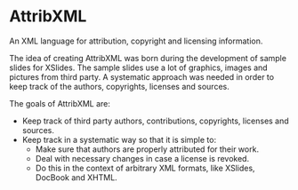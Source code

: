 AttribXML
=========

An XML language for attribution, copyright and licensing information.

The idea of creating AttribXML was born during the development of sample slides for XSlides.
The sample slides use a lot of graphics, images and pictures from third party.
A systematic approach was needed in order to keep track of the authors, copyrights, licenses and sources.

The goals of AttribXML are:
- Keep track of third party authors, contributions, copyrights, licenses and sources.
- Keep track in a systematic way so that it is simple to:
  - Make sure that authors are properly attributed for their work.
  - Deal with necessary changes in case a license is revoked.
  - Do this in the context of arbitrary XML formats, like XSlides, DocBook and XHTML.
